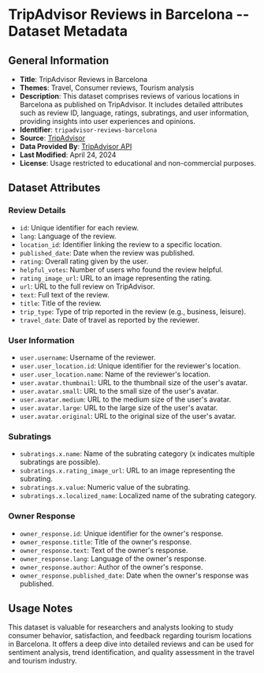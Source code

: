 # TripAdvisor Reviews in Barcelona -- Dataset Metadata

## General Information
- **Title**: TripAdvisor Reviews in Barcelona
- **Themes**: Travel, Consumer reviews, Tourism analysis
- **Description**: This dataset comprises reviews of various locations in Barcelona as published on TripAdvisor. It includes detailed attributes such as review ID, language, ratings, subratings, and user information, providing insights into user experiences and opinions.
- **Identifier**: `tripadvisor-reviews-barcelona`
- **Source**: [TripAdvisor](https://www.tripadvisor.com/)
- **Data Provided By**: [TripAdvisor API](https://developer-tripadvisor.com/content-api/)
- **Last Modified**: April 24, 2024
- **License**: Usage restricted to educational and non-commercial purposes.

## Dataset Attributes

### Review Details
- `id`: Unique identifier for each review.
- `lang`: Language of the review.
- `location_id`: Identifier linking the review to a specific location.
- `published_date`: Date when the review was published.
- `rating`: Overall rating given by the user.
- `helpful_votes`: Number of users who found the review helpful.
- `rating_image_url`: URL to an image representing the rating.
- `url`: URL to the full review on TripAdvisor.
- `text`: Full text of the review.
- `title`: Title of the review.
- `trip_type`: Type of trip reported in the review (e.g., business, leisure).
- `travel_date`: Date of travel as reported by the reviewer.

### User Information
- `user.username`: Username of the reviewer.
- `user.user_location.id`: Unique identifier for the reviewer's location.
- `user.user_location.name`: Name of the reviewer's location.
- `user.avatar.thumbnail`: URL to the thumbnail size of the user's avatar.
- `user.avatar.small`: URL to the small size of the user's avatar.
- `user.avatar.medium`: URL to the medium size of the user's avatar.
- `user.avatar.large`: URL to the large size of the user's avatar.
- `user.avatar.original`: URL to the original size of the user's avatar.

### Subratings
- `subratings.x.name`: Name of the subrating category (x indicates multiple subratings are possible).
- `subratings.x.rating_image_url`: URL to an image representing the subrating.
- `subratings.x.value`: Numeric value of the subrating.
- `subratings.x.localized_name`: Localized name of the subrating category.

### Owner Response
- `owner_response.id`: Unique identifier for the owner's response.
- `owner_response.title`: Title of the owner's response.
- `owner_response.text`: Text of the owner's response.
- `owner_response.lang`: Language of the owner's response.
- `owner_response.author`: Author of the owner's response.
- `owner_response.published_date`: Date when the owner's response was published.

## Usage Notes
This dataset is valuable for researchers and analysts looking to study consumer behavior, satisfaction, and feedback regarding tourism locations in Barcelona. It offers a deep dive into detailed reviews and can be used for sentiment analysis, trend identification, and quality assessment in the travel and tourism industry.

